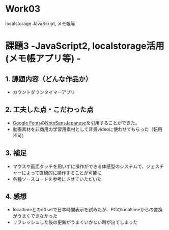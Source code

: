 # Work03
localstorage JavaScript, メモ帳等
# 課題3 -JavaScript2, localstorage活用(メモ帳アプリ等) -

## 1. 課題内容（どんな作品か）
- カウントダウンタイマーアプリ

## 2. 工夫した点・こだわった点
- [Google Fonts](https://fonts.google.com/)の[NotoSansJapanese](https://fonts.google.com/noto/specimen/Noto+Sans+JP)を引用することができた。
- 動画素材を非商用の学習用素材として背景videoに使わせてもらった（転用不可）

## 3. 補足
- マウスや画面タッチを用いずに操作ができる体感型のシステムで、ジェスチャーによって直観的に操作することが可能に
- 各種ソースコードを参考にさせていただいた

## 4. 感想
- localtimeとのoffsetで日本時間表示を試みたが、PCのlocaltimeからの変換がうまくできなかった
- リフレッシュした後の更新がうまくいかない時が出てしまった
